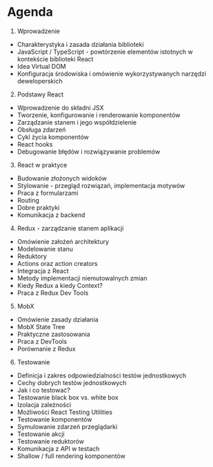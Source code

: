 # Agenda

1. Wprowadzenie
  - Charakterystyka i zasada działania biblioteki
  - JavaScript / TypeScript - powtórzenie elementów istotnych w kontekście biblioteki React
  - Idea Virtual DOM
  - Konfiguracja środowiska i omówienie wykorzystywanych narzędzi deweloperskich
2. Podstawy React
  - Wprowadzenie do składni JSX
  - Tworzenie, konfigurowanie i renderowanie komponentów
  - Zarządzanie stanem i jego współdzielenie
  - Obsługa zdarzeń
  - Cykl życia komponentów
  - React hooks
  - Debugowanie błędów i rozwiązywanie problemów
3. React w praktyce
  - Budowanie złożonych widoków
  - Stylowanie - przegląd rozwiązań, implementacja motywów
  - Praca z formularzami
  - Routing
  - Dobre praktyki
  - Komunikacja z backend
4. Redux - zarządzanie stanem aplikacji
  - Omówienie założeń architektury
  - Modelowanie stanu
  - Reduktory
  - Actions oraz action creators
  - Integracja z React
  - Metody implementacji niemutowalnych zmian
  - Kiedy Redux a kiedy Context?
  - Praca z Redux Dev Tools
5. MobX
  - Omówienie zasady działania
  - MobX State Tree
  - Praktyczne zastosowania
  - Praca z DevTools
  - Porównanie z Redux
6. Testowanie
  - Definicja i zakres odpowiedzialności testów jednostkowych
  - Cechy dobrych testów jednostkowych
  - Jak i co testować?
  - Testowanie black box vs. white box
  - Izolacja zależności
  - Możliwości React Testing Utilities
  - Testowanie komponentów
  - Symulowanie zdarzeń przeglądarki
  - Testowanie akcji
  - Testowanie reduktorów
  - Komunikacja z API w testach
  - Shallow / full rendering komponentów
